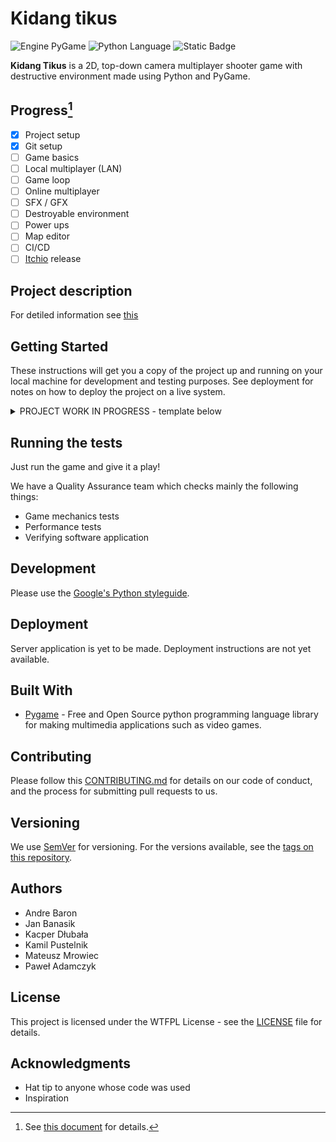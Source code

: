 # Kidang tikus

![Engine PyGame](https://img.shields.io/badge/PyGame-blue?label=Engine&link=https%3A%2F%2Fwww.pygame.org%2F)
![Python Language](https://img.shields.io/badge/Python-blue?logo=python&label=Language&link=https%3A%2F%2Fwww.python.org%2F)
![Static Badge](https://img.shields.io/badge/0%25-red?logo=coverage&label=Coverage)

**Kidang Tikus** is a 2D, top-down camera multiplayer shooter game with destructive environment made using Python and PyGame.

## Progress[^1]

- [x] Project setup
- [x] Git setup
- [ ] Game basics
- [ ] Local multiplayer (LAN)
- [ ] Game loop
- [ ] Online multiplayer
- [ ] SFX / GFX
- [ ] Destroyable environment
- [ ] Power ups
- [ ] Map editor
- [ ] CI/CD
- [ ] [Itchio](https://itch.io) release

[^1]: See [this document](https://docs.google.com/spreadsheets/d/1-ErHJ3pJcBHkAS5O7UOqdDYWsXO2FvVZF2UIVxLdnuw/edit?usp=sharing) for details.

## Project description

For detiled information see [this](https://docs.google.com/document/d/1E0U_dm93fonUSwPmSpySaFJsoYhLiKY9cUN1aybzOAw/edit)

## Getting Started

These instructions will get you a copy of the project up and running on your local machine for development and testing purposes. See deployment for notes on how to deploy the project on a live system.

<details><summary>PROJECT WORK IN PROGRESS - template below</summary>
### Prerequisites

What things you need to install the software and how to install them

```
Visual Studio Code
Github Desktop
```

### Installing

#### 1. Create python venv:

```
python3 -m venv env
```

#### 2. And activate it.

-   Windows:

```
env/Scripts/activate
```

-   Linux:

```
source env/bin/activate
```

#### 3. Install dependencies:

```
pip install -r requirements.txt
```
</details>

## Running the tests

Just run the game and give it a play!

We have a Quality Assurance team which checks mainly the following things:
* Game mechanics tests
* Performance tests
* Verifying software application

## Development

Please use the [Google's Python styleguide](https://google.github.io/styleguide/pyguide.html).

## Deployment

Server application is yet to be made. Deployment instructions are not yet available.

## Built With

- [Pygame](https://pyga.me) - Free and Open Source python programming language library for making multimedia applications such as video games.

## Contributing

Please follow this [CONTRIBUTING.md](https://gist.github.com/PurpleBooth/b24679402957c63ec426) for details on our code of conduct, and the process for submitting pull requests to us.

## Versioning

We use [SemVer](http://semver.org/) for versioning. For the versions available, see the [tags on this repository](https://github.com/your/project/tags).

## Authors

-   Andre Baron
-   Jan Banasik
-   Kacper Dłubała
-   Kamil Pustelnik
-   Mateusz Mrowiec
-   Paweł Adamczyk

## License

This project is licensed under the WTFPL License - see the [LICENSE](LICENSE) file for details.

## Acknowledgments

-   Hat tip to anyone whose code was used
-   Inspiration
